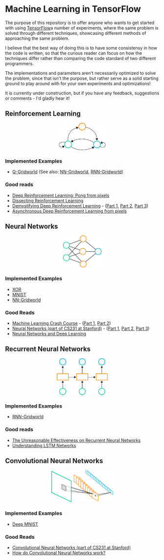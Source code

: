 # Machine Learning in TensorFlow

The purpose of this repository is to offer anyone who wants to get started with using [TensorFlow](https://www.tensorflow.org)a number of experiments, where the same problem is solved through different techniques, showcasing different methods of approaching the same problem. 

I believe that the best way of doing this is to have some consistensy in how the code is written, so that the curious reader can focus on how the techniques differ rather than comparing the code standard of two different programmers.

The implementations and parameters aren't necessarily optimized to solve the problem, since that isn't the purpose, but rather serve as a solid starting ground to play around with for your own experiments and optimizations!

It is currently under construction, but if you have any feedback, suggestions or comments - I'd gladly hear it!

## Reinforcement Learning
<p align="center">
  <img src="images/main/rf.png", width="30%"/>
</p>

### Implemented Examples
* [Q-Gridworld](/experiments/q-gridworld) (See also: [NN-Gridworld](/experiments/nn-gridworld), [RNN-Gridworld](/experiments/rnn-gridworld))


### Good reads
* [Deep Reinforcement Learning: Pong from pixels](http://karpathy.github.io/2016/05/31/rl/)
* [Dissecting Reinforcement Learning](https://mpatacchiola.github.io/blog/2016/12/09/dissecting-reinforcement-learning.html)
* [Demystifying Deep Reinforcement Learning](https://www.nervanasys.com/demystifying-deep-reinforcement-learning/) - ([Part 1](https://www.nervanasys.com/demystifying-deep-reinforcement-learning/), [Part 2](https://www.nervanasys.com/deep-reinforcement-learning-with-neon/), [Part 3](https://www.nervanasys.com/openai/))
* [Asynchronous Deep Reinforcement Learning from pixels](https://dbobrenko.github.io/2016/11/03/async-deeprl.html)

## Neural Networks
<p align="center">
  <img src="images/main/nn.png", width="25%"/>
</p>

### Implemented Examples
* [XOR](/experiments/xor)
* [MNIST](/experiments/mnist)
* [NN-Gridworld](/experiments/nn-gridworld)

### Good Reads
* [Machine Learning Crash Course](https://ml.berkeley.edu/blog/2016/11/06/tutorial-1/) - ([Part 1](https://ml.berkeley.edu/blog/2016/11/06/tutorial-1/), [Part 2](https://ml.berkeley.edu/blog/2016/12/24/tutorial-2/))
* [Neural Networks (part of CS231 at Stanford)](http://cs231n.github.io/neural-networks-1/) - ([Part 1](http://cs231n.github.io/neural-networks-1/), [Part 2](http://cs231n.github.io/neural-networks-2/), [Part 3](http://cs231n.github.io/neural-networks-3/))
* [Neural Networks and Deep Learning](http://neuralnetworksanddeeplearning.com/index.html)

## Recurrent Neural Networks
<p align="center">
  <img src="images/main/rnn.png", width="33%"/>
</p>

### Implemented Examples
* [RNN-Gridworld](/experiments/rnn-gridworld)

### Good reads
* [The Unreasonable Effectiveness on Recurrent Neural Networks](http://karpathy.github.io/2015/05/21/rnn-effectiveness/)
* [Understanding LSTM Networks](http://colah.github.io/posts/2015-08-Understanding-LSTMs/)

## Convolutional Neural Networks
<p align="center">
  <img src="images/main/conv.png", width="40%"/>
</p>

### Implemented Examples
* [Deep MNIST](/experiments/deep-mnist)

### Good Reads
* [Convolutional Neural Networks (part of CS231 at Stanford)](http://cs231n.github.io/convolutional-networks/)
* [How do Convolutional Neural Networks work?](http://brohrer.github.io/how_convolutional_neural_networks_work.html)




